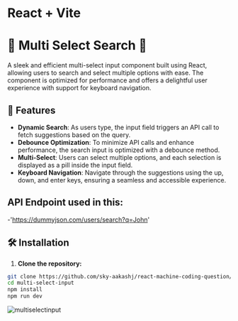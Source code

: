 # React + Vite

# 🌟 Multi Select Search 🌟

A sleek and efficient multi-select input component built using React, allowing users to search and select multiple options with ease. The component is optimized for performance and offers a delightful user experience with support for keyboard navigation.

## 🚀 Features

- **Dynamic Search**: As users type, the input field triggers an API call to fetch suggestions based on the query.
- **Debounce Optimization**: To minimize API calls and enhance performance, the search input is optimized with a debounce method.
- **Multi-Select**: Users can select multiple options, and each selection is displayed as a pill inside the input field.
- **Keyboard Navigation**: Navigate through the suggestions using the up, down, and enter keys, ensuring a seamless and accessible experience.

## API Endpoint used in this: 
-'https://dummyjson.com/users/search?q=John'

## 🛠️ Installation

1. **Clone the repository:**
 ```bash
git clone https://github.com/sky-aakashj/react-machine-coding-question/tree/main/multi-select-input
cd multi-select-input
npm install
npm run dev
```
![multiselectinput](https://github.com/user-attachments/assets/b76cc660-0d56-4759-ae1e-68390640a68f)
